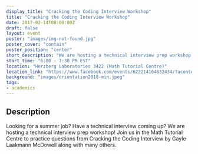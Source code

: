```yaml
---
display_title: "Cracking the Coding Interview Workshop"
title: "Cracking the Coding Interview Workshop"
date: 2017-02-14T00:00:00Z
draft: false
layout: event
poster: "images/img-not-found.jpg"
poster_cover: "contain"
poster_position: "center"
short_description: "We are hosting a technical interview prep workshop!"
start_time: "6:00 - 7:30 PM EST"
location: "Herzberg Laboratories 3422 (Math Tutorial Centre)"
location_link: "https://www.facebook.com/events/622214164632434/?acontext=%7B%22event_action_history%22%3A[%7B%22surface%22%3A%22page%22%7D]%7D"
background: "images/orientation2018-min.jpeg"
tags:
- academics
---
```


## Description

Looking for a summer job? Have a technical interview coming up? We are hosting a technical interview prep workshop! Join us in the Math Tutorial Centre to practice questions from Cracking the Coding Interview by Gayle Laakmann McDowell along with many others. 